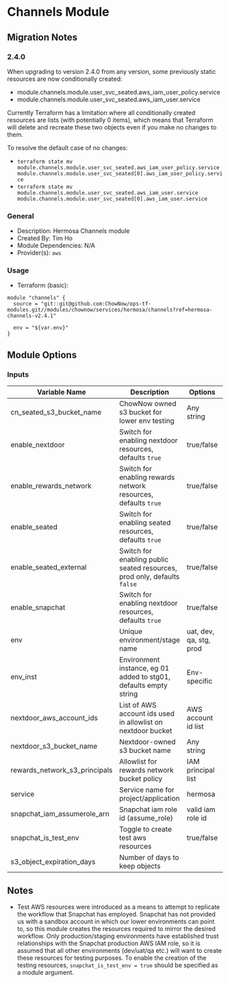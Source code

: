 # Channels Module

## Migration Notes

### 2.4.0
When upgrading to version 2.4.0 from any version, some previously static resources are now conditionally created:
- module.channels.module.user_svc_seated.aws_iam_user_policy.service
- module.channels.module.user_svc_seated.aws_iam_user.service

Currently Terraform has a limitation where all conditionally created resources are lists (with potentially 0 items), which means that Terraform will delete and recreate these two objects even if you make no changes to them.

To resolve the default case of no changes:
- `terraform state mv module.channels.module.user_svc_seated.aws_iam_user_policy.service module.channels.module.user_svc_seated[0].aws_iam_user_policy.service`
- `terraform state mv module.channels.module.user_svc_seated.aws_iam_user.service module.channels.module.user_svc_seated[0].aws_iam_user.service`

### General

* Description: Hermosa Channels module
* Created By: Tim Ho
* Module Dependencies: N/A
* Provider(s): `aws`

### Usage

* Terraform (basic):

```hcl
module "channels" {
  source = "git::git@github.com:ChowNow/ops-tf-modules.git//modules/chownow/services/hermosa/channels?ref=hermosa-channels-v2.4.1"

  env = "${var.env}"
}

```

## Module Options

### Inputs
| Variable Name                 | Description                                                              | Options                 |  Type        | Required? | Notes  |
| ----------------------------- |--------------------------------------------------------------------------| ------------------------| ------------ | --------- |--------|
| cn_seated_s3_bucket_name      | ChowNow owned s3 bucket for lower env testing                            | Any string              | string       | No        | N/A    |
| enable_nextdoor               | Switch for enabling nextdoor resources, defaults `true`                  | true/false              | bool         | No        | N/A    |
| enable_rewards_network        | Switch for enabling rewards network resources, defaults `true`           | true/false              | bool         | No        | N/A    |
| enable_seated                 | Switch for enabling seated resources, defaults `true`                    | true/false              | bool         | No        | N/A    |
| enable_seated_external        | Switch for enabling public seated resources, prod only, defaults `false` | true/false              | bool         | No        | N/A    |
| enable_snapchat               | Switch for enabling nextdoor resources, defaults `true`                  | true/false              | bool         | No        | N/A    |
| env                           | Unique environment/stage name                                            | uat, dev, qa, stg, prod | string       | Yes       | N/A    |
| env_inst                      | Environment instance, eg 01 added to stg01, defaults empty string        | Env-specific            | string       | No        | N/A    |
| nextdoor_aws_account_ids      | List of AWS account ids used in allowlist on nextdoor bucket             | AWS account id list     | List[string] | No        | N/A    |
| nextdoor_s3_bucket_name       | Nextdoor-owned s3 bucket name                                            | Any string              | string       | No        | N/A    |
| rewards_network_s3_principals | Allowlist for rewards network bucket policy                              | IAM principal list      | List[string] | No        | N/A    |
| service                       | Service name for project/application                                     | hermosa                 | string       | No        | N/A    |
| snapchat_iam_assumerole_arn   | Snapchat iam role id (assume_role)                                       | valid iam role id       | string       | No        | N/A    |
| snapchat_is_test_env          | Toggle to create test aws resources                                      | true/false              | bool         | No        | N/A    |
| s3_object_expiration_days     | Number of days to keep objects                                           |                         | int          | No        | N/A    |

## Notes

- Test AWS resources were introduced as a means to attempt to replicate the workflow that Snapchat has employed. Snapchat has not provided us with a sandbox account in which our lower environments can point to, so this module creates the resources required to mirror the desired workflow. Only production/staging environments have established trust relationships with the Snapchat production AWS IAM role, so it is assumed that all other environments (dev/uat/qa etc.) will want to create these resources for testing purposes. To enable the creation of the testing resources, `snapchat_is_test_env = true` should be specified as a module argument.
